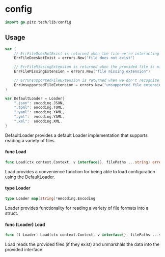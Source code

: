 # config

```go
import go.pitz.tech/lib/config
```

## Usage

```go
var (
	// ErrFileDoesNotExist is returned when the file we're interacting with does not exist.
	ErrFileDoesNotExist = errors.New("file does not exist")

	// ErrFileMissingExtension is returned when the provided file is missing an extension.
	ErrFileMissingExtension = errors.New("file missing extension")

	// ErrUnsupportedFileExtension is returned when we don't recognize a given file extension.
	ErrUnsupportedFileExtension = errors.New("unsupported file extension")
)
```

```go
var DefaultLoader = Loader{
	".json": encoding.JSON,
	".toml": encoding.TOML,
	".yaml": encoding.YAML,
	".yml":  encoding.YAML,
	".xml":  encoding.XML,
}
```

DefaultLoader provides a default Loader implementation that supports reading a
variety of files.

#### func Load

```go
func Load(ctx context.Context, v interface{}, filePaths ...string) error
```

Load provides a convenience function for being able to load configuration using
the DefaultLoader.

#### type Loader

```go
type Loader map[string]*encoding.Encoding
```

Loader provides functionality for reading a variety of file formats into a
struct.

#### func (Loader) Load

```go
func (l Loader) Load(ctx context.Context, v interface{}, filePaths ...string) error
```

Load reads the provided files (if they exist) and unmarshals the data into the
provided interface.
